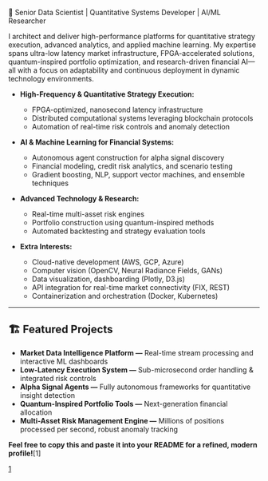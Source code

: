 

 🚀 Senior Data Scientist | Quantitative Systems Developer | AI/ML Researcher

I architect and deliver high-performance platforms for quantitative strategy execution, advanced analytics, and applied machine learning. My expertise spans ultra-low latency market infrastructure, FPGA-accelerated solutions, quantum-inspired portfolio optimization, and research-driven financial AI—all with a focus on adaptability and continuous deployment in dynamic technology environments.


- **High-Frequency & Quantitative Strategy Execution:**
  - FPGA-optimized, nanosecond latency infrastructure
  - Distributed computational systems leveraging blockchain protocols
  - Automation of real-time risk controls and anomaly detection

- **AI & Machine Learning for Financial Systems:**
  - Autonomous agent construction for alpha signal discovery
  - Financial modeling, credit risk analytics, and scenario testing
  - Gradient boosting, NLP, support vector machines, and ensemble techniques

- **Advanced Technology & Research:**
  - Real-time multi-asset risk engines
  - Portfolio construction using quantum-inspired methods
  - Automated backtesting and strategy evaluation tools

- **Extra Interests:**
  - Cloud-native development (AWS, GCP, Azure)
  - Computer vision (OpenCV, Neural Radiance Fields, GANs)
  - Data visualization, dashboarding (Plotly, D3.js)
  - API integration for real-time market connectivity (FIX, REST)
  - Containerization and orchestration (Docker, Kubernetes)

***

## 🏗️ Featured Projects

- **Market Data Intelligence Platform —** Real-time stream processing and interactive ML dashboards
- **Low-Latency Execution System —** Sub-microsecond order handling & integrated risk controls
- **Alpha Signal Agents —** Fully autonomous frameworks for quantitative insight detection
- **Quantum-Inspired Portfolio Tools —** Next-generation financial allocation
- **Multi-Asset Risk Management Engine —** Millions of positions processed per second, robust anomaly tracking

**Feel free to copy this and paste it into your README for a refined, modern profile!**[1]

[1](https://github.com/Rishav-raj-github/Rishav-raj-github/edit/main/README.md)
